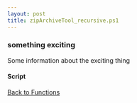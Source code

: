 ```yaml
---
layout: post
title: zipArchiveTool_recursive.ps1
---
```


### something exciting

Some information about the exciting thing

#### Script

<script src="https://gist-it.appspot.com/github.com/BanterBoy/scripts-blog/blob/master/PowerShell/functions/compression/zipArchiveTool_recursive.ps1"></script>

<a href="/menu/_pages/functions.html">Back to Functions</a>

